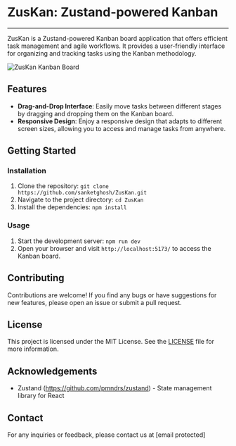 # **ZusKan: Zustand-powered Kanban**

---

ZusKan is a Zustand-powered Kanban board application that offers efficient task management and agile workflows. It provides a user-friendly interface for organizing and tracking tasks using the Kanban methodology.

![ZusKan Kanban Board](https://example.com/zuskan-screenshot.png)

## Features

- **Drag-and-Drop Interface**: Easily move tasks between different stages by dragging and dropping them on the Kanban board.
- **Responsive Design**: Enjoy a responsive design that adapts to different screen sizes, allowing you to access and manage tasks from anywhere.

## Getting Started

### Installation

1. Clone the repository: `git clone https://github.com/sanketghosh/ZusKan.git`
2. Navigate to the project directory: `cd ZusKan`
3. Install the dependencies: `npm install`

### Usage

1. Start the development server: `npm run dev`
2. Open your browser and visit `http://localhost:5173/` to access the Kanban board.

## Contributing

Contributions are welcome! If you find any bugs or have suggestions for new features, please open an issue or submit a pull request.

## License

This project is licensed under the MIT License. See the [LICENSE](LICENSE) file for more information.

## Acknowledgements

- Zustand (https://github.com/pmndrs/zustand) - State management library for React

## Contact

For any inquiries or feedback, please contact us at [email protected]
